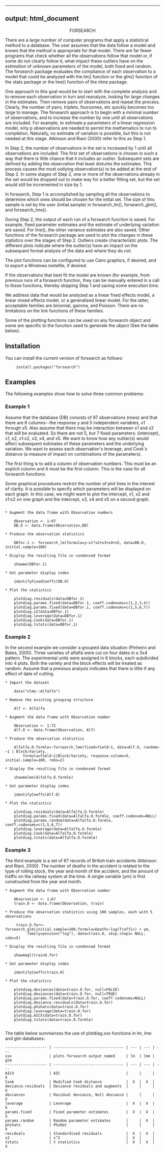 <title>README.knit</title>

---
output: html_document
---

<center>FORSEARCH </center>
<b> </b>           

   There are a large number of computer programs that apply a statistical method to a database.  The user assumes that the data follow a model and knows that the method is appropriate for that model. There are far fewer programs that check whether all the observations follow that model or, if some do not clearly follow it, what impact these outliers have on the estimation of unknown parameters of the model, both fixed and random.  The forsearch package evaluates the compliance of each observation to a model that could be analyzed with the lm() function or the glm() function of the stats package or the lme() function of the nlme package. 

   One approach to this goal would be to start with the complete analysis and to remove each observation in turn and reanalyze, looking for large changes in the estimates.  Then remove pairs of observations and repeat the process.  Clearly, the number of pairs, triplets, foursomes, etc quickly becomes too large to manage.  The forsearch approach is to begin with a minimal number of observations, and to increase the number by one until all observations are included.  For example, to estimate p parameters of a linear regression model, only p observations are needed to permit the mathematics to run to completion.  Naturally, no estimate of variation is possible, but this is not needed at this stage.  Atkinson and Riani (2000) refer to this as Step 1. 

In Step 2, the number of observations in the set is increased by 1 until all observations are included.  The first set of observations is chosen in such a way that there is little chance that it includes an outlier.  Subsequent sets are defined by adding the observation that least disturbs the estimates. This process causes the most outlying observation(s) to be added at the end of Step 2. In some stages of Step 2, one or more of the observations already in the set would be dropped out to make way for a better fitting set, but the set would still be incremented in size by 1.

In forsearch, Step 1 is accomplished by sampling all the observations to determine which ones should be chosen for the initial set. The size of this sample is set by the user (initial.sample) in forsearch_lm(), forsearch_glm(), and forsearch_lme().

During Step 2, the output of each run of a forsearch function is saved.  For example, fixed parameter estimates and the estimate of underlying variation are saved. For lme(), the other variance estimates are also saved. Other functions of the forsearch package are used to plot the changes in these statistics over the stages of Step 2. Outliers create characteristic plots.  The different plots indicate where the outlier(s) have an impact on the subsequent formal analysis of the data and where they do not. 

The plot functions can be configured to use Cairo graphics, if desired, and to export a Windows metafile, if desired.

If the observations that best fit the model are known (for example, from previous runs of a forsearch function, they can be manually entered in a call to these functions, thereby skipping Step 1 and saving some execution time. 

We address data that would be analyzed as a linear fixed effects model, a linear mixed effects model, or a generalized linear model.  For the latter, acceptable families are binomial, gamma, and Poisson.  There are no limitations on the link functions of these families.

Some of the plotting functions can be used on any forsearch object and some are specific to the function used to generate the object (See the table below).

## Installation

You can install the current version of forsearch as follows:
```
     install.packages("forsearch")
```
## Examples


The following examples show how to solve three common problems:

### Example 1

Assume that the database (DB) consists of 97 observations (rows) and that there are 6 columns--the response y and 5 independent variables, x1 through x5. Also assume that there may be interaction between x1 and x2 that will be evaluated. So there are not 5, but 7 fixed parameters: (intercept), x1, x2, x1:x2, x3, x4, and x5. We want to know how any outlier(s) would affect subsequent estimates of these parameters and the underlying variation. We want to assess each observation's leverage, and Cook's distance (a measure of impact on combinations of the parameters). 

The first thing is to add a column of observation numbers.  This must be an explicit column and it must be the first column. This is the case for all forsearch functions. 

Some graphical procedures restrict the number of plot lines in the interest of clarity. It is possible to specify which parameters will be displayed on each graph.  In this case, we might want to plot the intercept, x1, x2 and x1:x2 on one graph and the intercept, x3, x4 and x5 on a second graph.   

```

* Augment the data frame with Observation numbers

    Observation <- 1:97
    DB.O <- data.frame(Observation,DB)

* Produce the observation statistics

    DBfor.1 <- forsearch_lm(formula=y~x1*x2+x3+x4+x5, data=DB.O, initial.sample=100)

* Display the resulting file in condensed format

    showme(DBfor.1)

* Get parameter display index

    identifyFixedCoeffs(DB.O)

```
```
* Plot the statistics

    plotdiag.residuals(data=DBfor.1)
    plotdiag.params.fixed(data=DBfor.1, coeff.codenums=c(1,2,3,4))
    plotdiag.params.fixed(data=DBfor.1, coeff.codenums=c(1,5,6,7))
    plotdiag.s2(data=DBfor.1)
    plotdiag.leverage(data=DBfor.1)
    plotdiag.Cook(data=DBfor.1)
    plotdiag.tstats(data=DBfor.1)
```
### Example 2

In the second example we consider a grouped data situation (Pinheiro and Bates, 2000). Three varieties of alfalfa were cut on four dates in a 3x4 pattern. The experimental units were assigned in 6 blocks, each subdivided into 4 plots. Both the variety and the block effects will be treated as random. Assume that a previous analysis indicates that there is little if any effect of date of cutting.    

```
* Import the dataset

    data("nlme::Alfalfa")

* Remove the existing grouping structure

    Alf <- Alfalfa

* Augment the data frame with Observation number

    Observation <- 1:72
    Alf.O <- data.frame(Observation, Alf)

* Produce the observation statistics

    Alfalfa.O.formle<-forsearch_lme(fixed=Yield~1, data=Alf.O, random= ~1 | Block/Variety,
        formula=Yield~1|Block/Variety, response.column=5, initial.sample=100, robs=2)

* Display the resulting file in condensed format

    showmelme(Alfalfa.O.formle)

* Get parameter display index

    identifyCoeffs(Alf.O)
```
```
* Plot the statistics

    plotdiag.residuals(data=Alfalfa.O.formle)
    plotdiag.params.fixed(data=Alfalfa.O.formle, coeff.codenums=NULL)
    plotdiag.params.random(data=Alfalfa.O.formle, coeff.codenums=c(1,5,6,7))
    plotdiag.leverage(data=Alfalfa.O.formle)
    plotdiag.Cook(data=Alfalfa.O.formle)
    plotdiag.tstats(data=Alfalfa.O.formle)
```
### Example 3

The third example is a set of 67 records of British train accidents (Atkinson and Riani, 2000). The number of deaths in the accident is related to the type of rolling stock, the year and month of the accident, and the amount of traffic on the railway system at the time. A single variable (ym) is first constructed from the year and month.

```
* Augment the data frame with Observation number

    Observation <- 1:67
    train.O <- data.frame(Observation, train)

* Produce the observation statistics using 100 samples, each with 5 observations

     train.O.for<-forsearch_glm(initial.sample=100,formula=Deaths~log(Traffic) + ym,
          family=poisson("log"), data=train.O, skip.step1= NULL, cobs=5)

* Display the resulting file in condensed format

    showmegl(trainO.for)

* Get parameter display index

    identifyCoeffs(train.O)
```
```
* Plot the statistics

    plotdiag.deviances(data=train.O.for, null=FALSE)
    plotdiag.deviances(data=train.O.for, null=TRUE)
    plotdiag.params.fixed(data=train.O.for, coeff.codenums=NULL)
    plotdiag.deviance.residuals(data=train.O.for)
    plotdiag.phihatx(data=train.O.for)
    plotdiag.leverage(data=train.O.for)
    plotdiag.AICX(data=train.O.for)
    plotdiag.tstats(data=train.O.formle)


```
The table below summarizes the use of plotdiag.xxx functions in lm, lme and glm databases:

```
------------------- | -------------------------------- | --- | --- | ---
xxx	                | plots forsearch output named     | lm  | lme | glm  
------------------- | -------------------------------- | --- | --- | ---  
AICX                | AIC			                   |     |     |  X  
Cook	            | Modified Cook distance	       |  X  |  X  |  
deviance.residuals	| Deviance residuals and augments  | 	 |     |  X  
deviances	        | Residual deviance, Null deviance |	 |	   |  X  
leverage	        | Leverage	                       |  X  |  X  |  X  
params.fixed	    | Fixed parameter estimates	       |  X  |  X  |  X  
params.random	    | Random parameter estimates       |	 |  X  |  
phihatx	            | PhiHat			               |     |     |  X  
residuals	        | Standardized residuals	       |  X  |  X  |  
s2	                | s^2	                           |  X  |	   |  
tstats	            | t statistics	                   |  X  |  X  |  X  

```

